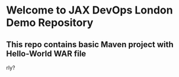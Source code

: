 # Welcome to JAX DevOps London Demo Repository
## This repo contains basic Maven project with Hello-World WAR file 

rly?
